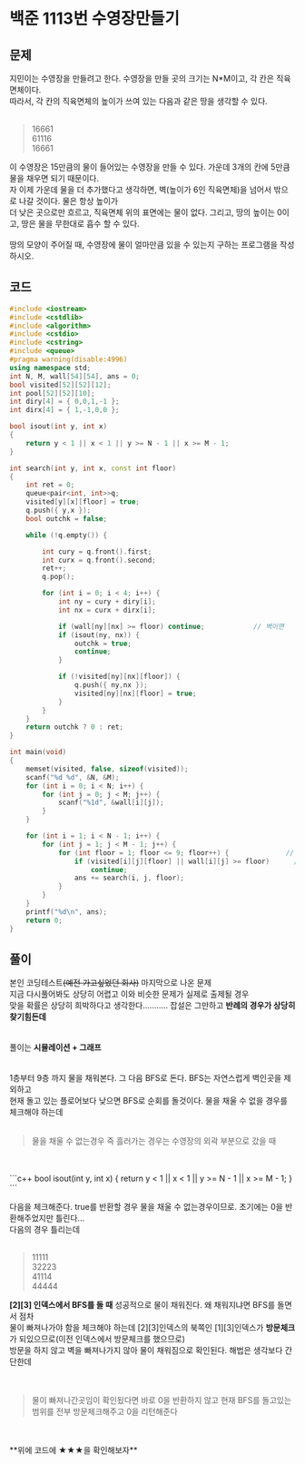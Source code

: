 # 백준 1113번 수영장만들기

## 문제

지민이는 수영장을 만들려고 한다. 수영장을 만들 곳의 크기는 N*M이고, 각 칸은 직육면체이다. </br>
따라서, 각 칸의 직육면체의 높이가 쓰여 있는 다음과 같은 땅을 생각할 수 있다. </br>
</br>

> 16661 </br>
  61116 </br>
  16661 </br>
  
이 수영장은 15만큼의 물이 들어있는 수영장을 만들 수 있다. 가운데 3개의 칸에 5만큼 물을 채우면 되기 때문이다.</br>
자 이제 가운데 물을 더 추가했다고 생각하면, 벽(높이가 6인 직육면체)을 넘어서 밖으로 나갈 것이다. 물은 항상 높이가 </br>
더 낮은 곳으로만 흐르고, 직육면체 위의 표면에는 물이 없다. 그리고, 땅의 높이는 0이고, 땅은 물을 무한대로 흡수 할 수 있다.</br>
</br>
땅의 모양이 주어질 때, 수영장에 물이 얼마만큼 있을 수 있는지 구하는 프로그램을 작성하시오.</br>

## 코드 

```c++
#include <iostream>
#include <cstdlib>
#include <algorithm>
#include <cstdio>
#include <cstring>
#include <queue> 
#pragma warning(disable:4996)
using namespace std;
int N, M, wall[54][54], ans = 0;
bool visited[52][52][12];
int pool[52][52][10];
int diry[4] = { 0,0,1,-1 };
int dirx[4] = { 1,-1,0,0 };

bool isout(int y, int x)
{
	return y < 1 || x < 1 || y >= N - 1 || x >= M - 1;
}

int search(int y, int x, const int floor)
{
	int ret = 0;
	queue<pair<int, int>>q;
	visited[y][x][floor] = true;
	q.push({ y,x });
	bool outchk = false;

	while (!q.empty()) {

		int cury = q.front().first;
		int curx = q.front().second;
		ret++;
		q.pop();

		for (int i = 0; i < 4; i++) {
			int ny = cury + diry[i];
			int nx = curx + dirx[i];

			if (wall[ny][nx] >= floor) continue;			// 벽이면
			if (isout(ny, nx)) {											// 물이 흘러 나감  ★★★
				outchk = true;
				continue;
			}

			if (!visited[ny][nx][floor]) {
				q.push({ ny,nx });
				visited[ny][nx][floor] = true;
			}
		}
	}
	return outchk ? 0 : ret;
}

int main(void)
{
	memset(visited, false, sizeof(visited));
	scanf("%d %d", &N, &M);
	for (int i = 0; i < N; i++) {
		for (int j = 0; j < M; j++) {
			scanf("%1d", &wall[i][j]);
		}
	}

	for (int i = 1; i < N - 1; i++) {
		for (int j = 1; j < M - 1; j++) {
			for (int floor = 1; floor <= 9; floor++) {              // 1층부터 9층까지 물을채워본다.
				if (visited[i][j][floor] || wall[i][j] >= floor)      // 방문한곳이거나 현재층의 y,x가 벽이라면 continue
					continue; 
				ans += search(i, j, floor);
			}
		}
	}
	printf("%d\n", ans);
	return 0;
}
```

## 풀이

본인 코딩테스트~~(예전 가고싶었던 회사)~~ 마지막으로 나온 문제 </br>
지금 다시풀어봐도 상당히 어렵고 이와 비슷한 문제가 실제로 출제될 경우 </br>
맞을 확률은 상당히 희박하다고 생각한다........... 잡설은 그만하고 **반례의 경우가 상당히 찾기힘든데**</br>
</br>
</br>
풀이는 **시뮬레이션 + 그래프** </br>
</br>
</br>
1층부터 9층 까지 물을 채워본다. 그 다음 BFS로 돈다. BFS는 자연스럽게 벽인곳을 제외하고 </br>
현재 돌고 있는 플로어보다 낮으면 BFS로 순회를 돌것이다. 물을 채울 수 없을 경우를 체크해야 하는데 </br>
</br>
> 물을 채울 수 없는경우 즉 흘러가는 경우는 수영장의 외곽 부분으로 갔을 때
</br>
</br>
```c++
bool isout(int y, int x)
{
	return y < 1 || x < 1 || y >= N - 1 || x >= M - 1;
}
```

다음을 체크해준다. true를 반환할 경우 물을 채울 수 없는경우이므로. 초기에는 0을 반환해주었지만 틀린다... </br>
다음의 경우 틀리는데 </br>
</br>
> 11111</br>
  32223</br>
  41114</br>
  44444</br>
   
**[2][3] 인덱스에서 BFS를 돌 때** 성공적으로 물이 채워진다. 왜 채워지냐면 BFS를 돌면서 점차 </br> 
물이 빠져나가야 함을 체크해야 하는데 [2][3]인덱스의 북쪽인 [1][3]인덱스가 **방문체크** 가 되있으므로(이전 인덱스에서 방문체크를 했으므로) </br>
방문을 하지 않고 벽을 빠져나가지 않아 물이 채워짐으로 확인된다. 해법은 생각보다 간단한데 </br>
</br>
</br>
> 물이 빠져나간곳임이 확인됬다면 바로 0을 반환하지 않고 현재 BFS를 돌고있는 범위를 전부 방문체크해주고 0을 리턴해준다
</br>
</br>
**위에 코드에 ★★★을 확인해보자**
   

